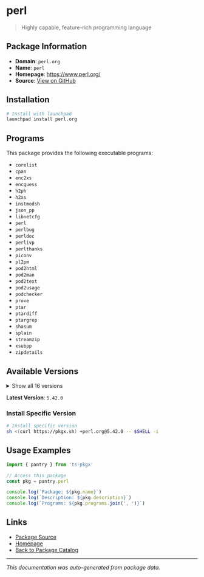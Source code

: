 # perl

> Highly capable, feature-rich programming language

## Package Information

- **Domain**: `perl.org`
- **Name**: `perl`
- **Homepage**: https://www.perl.org/
- **Source**: [View on GitHub](https://github.com/pkgxdev/pantry/tree/main/projects/perl.org/package.yml)

## Installation

```bash
# Install with launchpad
launchpad install perl.org
```

## Programs

This package provides the following executable programs:

- `corelist`
- `cpan`
- `enc2xs`
- `encguess`
- `h2ph`
- `h2xs`
- `instmodsh`
- `json_pp`
- `libnetcfg`
- `perl`
- `perlbug`
- `perldoc`
- `perlivp`
- `perlthanks`
- `piconv`
- `pl2pm`
- `pod2html`
- `pod2man`
- `pod2text`
- `pod2usage`
- `podchecker`
- `prove`
- `ptar`
- `ptardiff`
- `ptargrep`
- `shasum`
- `splain`
- `streamzip`
- `xsubpp`
- `zipdetails`

## Available Versions

<details>
<summary>Show all 16 versions</summary>

- `5.42.0`, `5.40.2`, `5.40.1`, `5.40.0`, `5.38.5`
- `5.38.4`, `5.38.3`, `5.38.2`, `5.38.1`, `5.38.0`
- `5.36.3`, `5.36.2`, `5.36.1`, `5.36.0`, `5.34.3`
- `5.34.2`

</details>

**Latest Version**: `5.42.0`

### Install Specific Version

```bash
# Install specific version
sh <(curl https://pkgx.sh) +perl.org@5.42.0 -- $SHELL -i
```

## Usage Examples

```typescript
import { pantry } from 'ts-pkgx'

// Access this package
const pkg = pantry.perl

console.log(`Package: ${pkg.name}`)
console.log(`Description: ${pkg.description}`)
console.log(`Programs: ${pkg.programs.join(', ')}`)
```

## Links

- [Package Source](https://github.com/pkgxdev/pantry/tree/main/projects/perl.org/package.yml)
- [Homepage](https://www.perl.org/)
- [Back to Package Catalog](../../package-catalog.md)

---

*This documentation was auto-generated from package data.*
